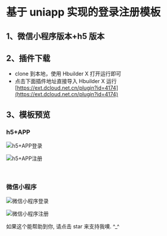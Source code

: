 # 基于 uniapp 实现的登录注册模板

## 1、微信小程序版本+h5 版本

## 2、插件下载

- clone 到本地，使用 Hbuilder X 打开运行即可
- 点击下面插件地址直接导入 Hbuilder X 运行
  [https://ext.dcloud.net.cn/plugin?id=4174](https://ext.dcloud.net.cn/plugin?id=4174)

## 3、模板预览

### h5+APP

![h5+APP登录](https://vangleer.github.io/sun-login-template/static/temp/h5_login.png)
<br />

![h5+APP注册](https://vangleer.github.io/sun-login-template/static/temp/h5_register.png)

<br />

### 微信小程序

![微信小程序登录](https://vangleer.github.io/sun-login-template/static/temp/wechat_login.png)
<br />

![微信小程序注册](https://vangleer.github.io/sun-login-template/static/temp/wechat_register.png)

如果这个能帮助到你, 请点击 star 来支持我噢. ^\_^
